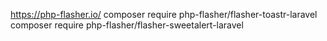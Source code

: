 https://php-flasher.io/
composer require php-flasher/flasher-toastr-laravel
composer require php-flasher/flasher-sweetalert-laravel
